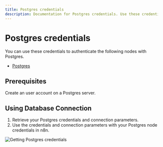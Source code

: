 ```yaml
---
title: Postgres credentials
description: Documentation for Postgres credentials. Use these credentials to authenticate Postgres in n8n, a workflow automation platform.
---
```


# Postgres credentials

You can use these credentials to authenticate the following nodes with Postgres.

- [Postgres](/integrations/builtin/app-nodes/n8n-nodes-base.postgres/)

## Prerequisites

Create an user account on a Postgres server. 

## Using Database Connection

1. Retrieve your Postgres credentials and connection parameters.
2. Use the credentials and connection parameters with your Postgres node credentials in n8n.

![Getting Postgres credentials](/_images/integrations/builtin/credentials/postgres/using-database-connection.gif)

